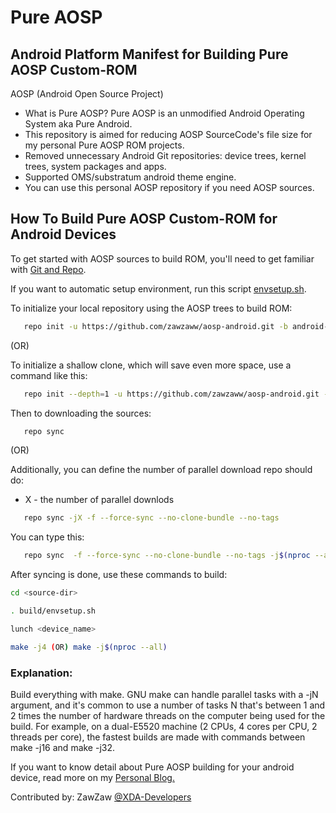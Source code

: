 # Pure AOSP
## Android Platform Manifest for Building Pure AOSP Custom-ROM

AOSP (Android Open Source Project)
- What is Pure AOSP? Pure AOSP is an unmodified Android Operating System aka Pure Android.
- This repository is aimed for reducing AOSP SourceCode's file size for my personal Pure AOSP ROM projects.
- Removed unnecessary Android Git repositories: device trees, kernel trees, system packages and apps.
- Supported OMS/substratum android theme engine.
- You can use this personal AOSP repository if you need AOSP sources.

## How To Build Pure AOSP Custom-ROM for Android Devices
To get started with AOSP sources to build ROM, you'll need to get
familiar with [Git and Repo](https://source.android.com/source/using-repo.html).

If you want to automatic setup environment, run this script [envsetup.sh](https://github.com/zawzaww/aosp-android/blob/android-8.1.0/envsetup/envsetup.sh).

To initialize your local repository using the AOSP trees to build ROM:
```bash
   repo init -u https://github.com/zawzaww/aosp-android.git -b android-8.1.0
```

(OR)

To initialize a shallow clone, which will save even more space, use a command like this:
```bash
   repo init --depth=1 -u https://github.com/zawzaww/aosp-android.git -b android-8.1.0
```

Then to downloading the sources:
```bash
   repo sync
```

 (OR)

Additionally, you can define the number of parallel download repo should do:
- X - the number of parallel downlods
```bash
   repo sync -jX -f --force-sync --no-clone-bundle --no-tags
```
You can type this:
```bash
   repo sync  -f --force-sync --no-clone-bundle --no-tags -j$(nproc --all)
```

After syncing is done, use these commands to build:
```bash
cd <source-dir>

. build/envsetup.sh

lunch <device_name>

make -j4 (OR) make -j$(nproc --all)
```   
   
### Explanation:
Build everything with make. GNU make can handle parallel tasks with a -jN argument, and it's common to use a number of tasks N that's between 1 and 2 times the number of hardware threads on the computer being used for the build. For example, on a dual-E5520 machine (2 CPUs, 4 cores per CPU, 2 threads per core), the fastest builds are made with commands between make -j16 and make -j32.

If you want to know detail about Pure AOSP building for your android device, read more on my [Personal Blog.](https://medium.com/zawzaww/how-to-build-custom-android-os-for-android-devices-cf4bba4bb3a5)

Contributed by: ZawZaw [@XDA-Developers](https://forum.xda-developers.com/member.php?u=7581611)
